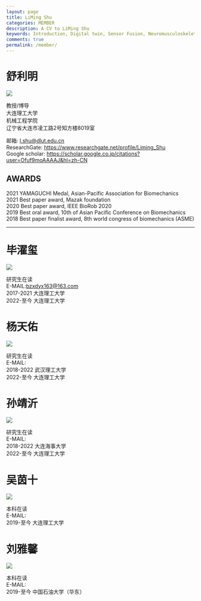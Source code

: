 ```yaml
---
layout: page
title: LiMing Shu
categories: MEMBER
description: A CV to LiMing Shu
keywords: Introduction, Digital twin, Sensor Fusion, Neuromusculoskeletal modelling, human movement, prosthesis
comments: true
permalink: /member/
---
```


# 舒利明

![](/images/posts/shuliming.png)

教授/博导  
大连理工大学  
机械工程学院  
辽宁省大连市凌工路2号知方楼8019室 


邮箱:  <l.shu@dlut.edu.cn>  
ResearchGate:  <https://www.researchgate.net/profile/Liming_Shu>  
Google scholar:  <https://scholar.google.co.jp/citations?user=Ofuf9moAAAAJ&hl=zh-CN>  


## AWARDS

2021		YAMAGUCHI Medal, Asian-Pacific Association for Biomechanics  
2021		Best paper award, Mazak foundation  
2020		Best paper award, IEEE BioRob 2020  
2019	            Best oral award, 10th of Asian Pacific Conference on Biomechanics  
2018	            Best paper finalist award, 8th world congress of biomechanics (ASME)  


---

# 毕濯玺

![](/images/posts/毕濯玺.png)

研究生在读  
E-MAIL:bzxdyx163@163.com  
2017-2021 大连理工大学  
2022-至今 大连理工大学

# 杨天佑

![](/images/posts/杨天佑.png)

研究生在读  
E-MAIL:  
2018-2022 武汉理工大学  
2022-至今 大连理工大学

# 孙靖沂
![](/images/posts/孙靖沂.png)

研究生在读  
E-MAIL:  
2018-2022 大连海事大学  
2022-至今 大连理工大学

# 吴茵十
![](/images/posts/吴茵十.png)

本科在读  
E-MAIL:  
2019-至今 大连理工大学 

# 刘雅馨
![](/images/posts/刘雅馨.png)

本科在读  
E-MAIL:  
2019-至今 中国石油大学（华东）